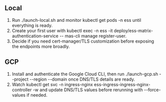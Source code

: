 ## Local

1. Run ./launch-local.sh and monitor kubectl get pods -n ess until everything is ready.
2. Create your first user with kubectl exec -n ess -it deploy/ess-matrix-authentication-service -- mas-cli manage register-user.
3. Decide if you need cert-manager/TLS customization before exposing the endpoints more broadly.

## GCP

1. Install and authenticate the Google Cloud CLI, then run ./launch-gcp.sh --project <id> --region <region>
   --domain <your-domain> once DNS/TLS details are ready.
2. Watch kubectl get svc -n ingress-nginx ess-ingress-ingress-nginx-controller -w and update DNS/TLS values
   before rerunning with --force-values if needed.
